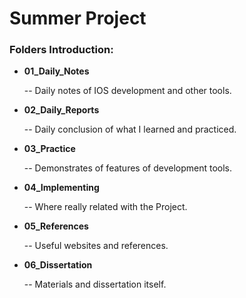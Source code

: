 # Summer Project

### Folders Introduction:

- **01_Daily_Notes**

  -- Daily notes of IOS development and other tools.

- **02_Daily_Reports**
  
  -- Daily conclusion of what I learned and practiced.
  
- **03_Practice**

  -- Demonstrates of features of development tools.

- **04_Implementing**

  -- Where really related with the Project.

- **05_References**

  -- Useful websites and references.

- **06_Dissertation**

  -- Materials and dissertation itself.
